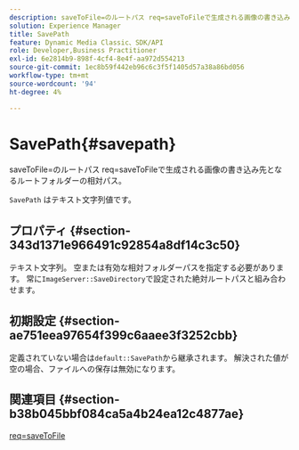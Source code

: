 ```yaml
---
description: saveToFile=のルートパス req=saveToFileで生成される画像の書き込み先となるルートフォルダーの相対パス。
solution: Experience Manager
title: SavePath
feature: Dynamic Media Classic、SDK/API
role: Developer,Business Practitioner
exl-id: 6e2814b9-898f-4cf4-8e4f-aa972d554213
source-git-commit: 1ec8b59f442eb96c6c3f5f1405d57a38a86bd056
workflow-type: tm+mt
source-wordcount: '94'
ht-degree: 4%

---
```


# SavePath{#savepath}

saveToFile=のルートパス req=saveToFileで生成される画像の書き込み先となるルートフォルダーの相対パス。

`SavePath` はテキスト文字列値です。

## プロパティ {#section-343d1371e966491c92854a8df14c3c50}

テキスト文字列。 空または有効な相対フォルダーパスを指定する必要があります。 常に`ImageServer::SaveDirectory`で設定された絶対ルートパスと組み合わせます。

## 初期設定 {#section-ae751eea97654f399c6aaee3f3252cbb}

定義されていない場合は`default::SavePath`から継承されます。 解決された値が空の場合、ファイルへの保存は無効になります。

## 関連項目 {#section-b38b045bbf084ca5a4b24ea12c4877ae}

[req=saveToFile](../../../../../is-api/http-ref/image-serving-api-ref/c-http-protocol-reference/c-command-reference/r-req/r-req.md#reference-907cdb4a97034db7ad94695f25552e76)

